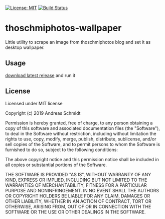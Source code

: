 [![License: MIT](https://img.shields.io/badge/License-MIT-yellow.svg)](https://opensource.org/licenses/MIT) 
[![Build Status](https://travis-ci.org/asc8277/thoschmiphotos-wallpaper.svg?branch=master)](https://travis-ci.org/asc8277/thoschmiphotos-wallpaper) 

# thoschmiphotos-wallpaper
Little utility to scrape an image from thoschmiphotos blog and set it as desktop wallpaper.

## Usage

[download latest release](https://github.com/asc8277/thoschmiphotos-wallpaper/releases/latest) and run it

## License

Licensed under MIT license

Copyright (c) 2019 Andreas Schmidt

Permission is hereby granted, free of charge, to any person obtaining
a copy of this software and associated documentation files (the
"Software"), to deal in the Software without restriction, including
without limitation the rights to use, copy, modify, merge, publish,
distribute, sublicense, and/or sell copies of the Software, and to
permit persons to whom the Software is furnished to do so, subject to
the following conditions:

The above copyright notice and this permission notice shall be
included in all copies or substantial portions of the Software.

THE SOFTWARE IS PROVIDED "AS IS", WITHOUT WARRANTY OF ANY KIND,
EXPRESS OR IMPLIED, INCLUDING BUT NOT LIMITED TO THE WARRANTIES OF
MERCHANTABILITY, FITNESS FOR A PARTICULAR PURPOSE AND
NONINFRINGEMENT. IN NO EVENT SHALL THE AUTHORS OR COPYRIGHT HOLDERS BE
LIABLE FOR ANY CLAIM, DAMAGES OR OTHER LIABILITY, WHETHER IN AN ACTION
OF CONTRACT, TORT OR OTHERWISE, ARISING FROM, OUT OF OR IN CONNECTION
WITH THE SOFTWARE OR THE USE OR OTHER DEALINGS IN THE SOFTWARE.
